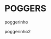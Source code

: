 <html>
 <head>
 </head>
 <body>
  <h1>POGGERS</h1>
  <p>poggerinho</p>
  <p>poggerinho2</p>
 </body>
</html>
